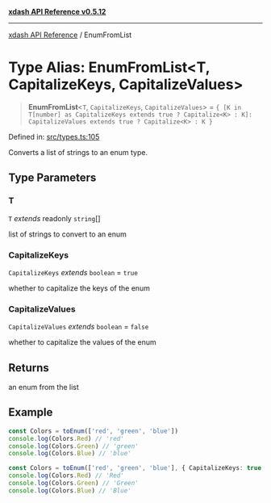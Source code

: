 [**xdash API Reference v0.5.12**](index.md)

***

[xdash API Reference](/xdash/api/index.md) / EnumFromList

# Type Alias: EnumFromList\<T, CapitalizeKeys, CapitalizeValues\>

> **EnumFromList**\<`T`, `CapitalizeKeys`, `CapitalizeValues`\> = `{ [K in T[number] as CapitalizeKeys extends true ? Capitalize<K> : K]: CapitalizeValues extends true ? Capitalize<K> : K }`

Defined in: [src/types.ts:105](https://github.com/shtse8/xdash/blob/ed88c6e7ad3be9e5e1e06776f9ca07ed27d97c13/src/types.ts#L105)

Converts a list of strings to an enum type.

## Type Parameters

### T

`T` *extends* readonly `string`[]

list of strings to convert to an enum

### CapitalizeKeys

`CapitalizeKeys` *extends* `boolean` = `true`

whether to capitalize the keys of the enum

### CapitalizeValues

`CapitalizeValues` *extends* `boolean` = `false`

whether to capitalize the values of the enum

## Returns

an enum from the list

## Example

```ts
const Colors = toEnum(['red', 'green', 'blue'])
console.log(Colors.Red) // 'red'
console.log(Colors.Green) // 'green'
console.log(Colors.Blue) // 'blue'

const Colors = toEnum(['red', 'green', 'blue'], { CapitalizeKeys: true, CapitalizeValues: true })
console.log(Colors.Red) // 'Red'
console.log(Colors.Green) // 'Green'
console.log(Colors.Blue) // 'Blue'
```
